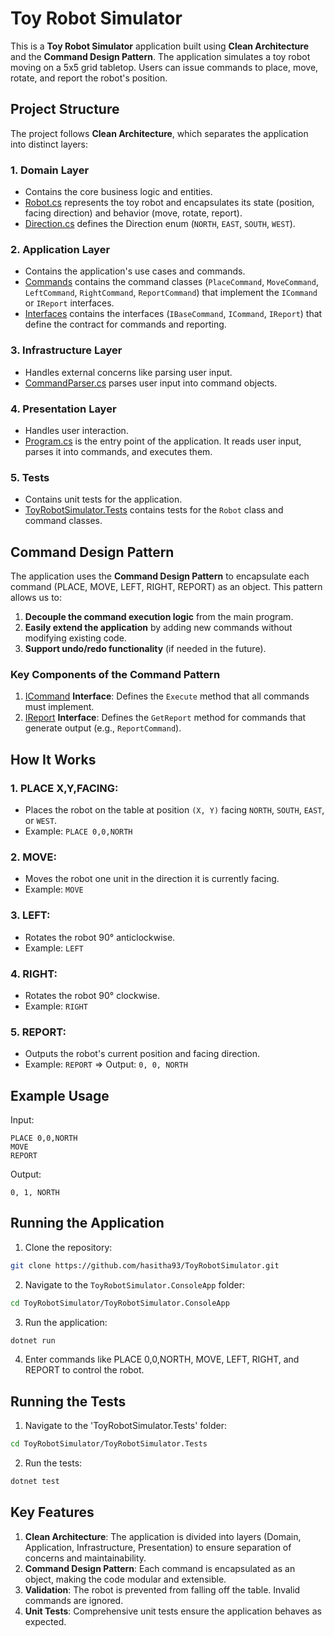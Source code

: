 # Toy Robot Simulator
This is a **Toy Robot Simulator** application built using **Clean Architecture** and the **Command Design Pattern**. The application simulates a toy robot moving on a 5x5 grid tabletop. Users can issue commands to place, move, rotate, and report the robot's position.

## Project Structure
The project follows **Clean Architecture**, which separates the application into distinct layers:

### 1. Domain Layer
- Contains the core business logic and entities.
- [Robot.cs](ToyRobotSimulator.Domain/Models/Robot.cs) represents the toy robot and encapsulates its state (position, facing direction) and behavior (move, rotate, report).
- [Direction.cs](ToyRobotSimulator.Domain/Enums/Direction.cs) defines the Direction enum (`NORTH`, `EAST`, `SOUTH`, `WEST`).

### 2. Application Layer
- Contains the application's use cases and commands.
- [Commands](ToyRobotSimulator.Application/Commands) contains the command classes (`PlaceCommand`, `MoveCommand`, `LeftCommand`, `RightCommand`, `ReportCommand`) that implement the `ICommand` or `IReport` interfaces.
- [Interfaces](ToyRobotSimulator.Application/Interfaces) contains the interfaces (`IBaseCommand`, `ICommand`, `IReport`) that define the contract for commands and reporting.

### 3. Infrastructure Layer
- Handles external concerns like parsing user input.
- [CommandParser.cs](ToyRobotSimulator.Infrastructure/Parsers/CommandParser.cs) parses user input into command objects.

### 4. Presentation Layer
- Handles user interaction.
- [Program.cs](ToyRobotSimulator.ConsoleApp/Program.cs) is the entry point of the application. It reads user input, parses it into commands, and executes them.

### 5. Tests
- Contains unit tests for the application.
- [ToyRobotSimulator.Tests](ToyRobotSimulator.Tests) contains tests for the `Robot` class and command classes.


## Command Design Pattern
The application uses the **Command Design Pattern** to encapsulate each command (PLACE, MOVE, LEFT, RIGHT, REPORT) as an object. This pattern allows us to:
1. **Decouple the command execution logic** from the main program.
2. **Easily extend the application** by adding new commands without modifying existing code.
3. **Support undo/redo functionality** (if needed in the future).

### Key Components of the Command Pattern
1. [ICommand](ToyRobotSimulator.Application/Interfaces/ICommand.cs) **Interface**: Defines the `Execute` method that all commands must implement.
2. [IReport](ToyRobotSimulator.Application/Interfaces/IReport.cs) **Interface**: Defines the `GetReport` method for commands that generate output (e.g., `ReportCommand`).

## How It Works
### 1. PLACE X,Y,FACING:
- Places the robot on the table at position `(X, Y)` facing `NORTH`, `SOUTH`, `EAST`, or `WEST`.
- Example: `PLACE 0,0,NORTH`

### 2. MOVE:
- Moves the robot one unit in the direction it is currently facing.
- Example: `MOVE`

### 3. LEFT:
- Rotates the robot 90° anticlockwise.
- Example: `LEFT`

### 4. RIGHT:
- Rotates the robot 90° clockwise.
- Example: `RIGHT`

### 5. REPORT:
- Outputs the robot's current position and facing direction.
- Example: `REPORT` => Output: `0, 0, NORTH`


## Example Usage
Input:
```
PLACE 0,0,NORTH
MOVE
REPORT
```

Output:
```
0, 1, NORTH
```

## Running the Application
1. Clone the repository:
```bash
git clone https://github.com/hasitha93/ToyRobotSimulator.git
```

2. Navigate to the `ToyRobotSimulator.ConsoleApp` folder:
```bash
cd ToyRobotSimulator/ToyRobotSimulator.ConsoleApp
```

3. Run the application:
```bash
dotnet run
```

4. Enter commands like PLACE 0,0,NORTH, MOVE, LEFT, RIGHT, and REPORT to control the robot.


## Running the Tests
1. Navigate to the 'ToyRobotSimulator.Tests' folder:
```bash
cd ToyRobotSimulator/ToyRobotSimulator.Tests
```

2. Run the tests:
```bash
dotnet test
```

## Key Features
1. **Clean Architecture**: The application is divided into layers (Domain, Application, Infrastructure, Presentation) to ensure separation of concerns and maintainability.
2. **Command Design Pattern**: Each command is encapsulated as an object, making the code modular and extensible.
3. **Validation**: The robot is prevented from falling off the table. Invalid commands are ignored.
4. **Unit Tests**: Comprehensive unit tests ensure the application behaves as expected.
